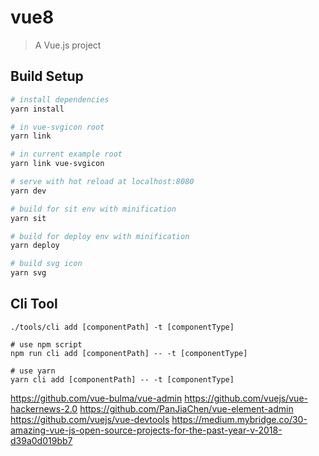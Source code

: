 # vue8

> A Vue.js project

## Build Setup

```bash
# install dependencies
yarn install

# in vue-svgicon root
yarn link

# in current example root
yarn link vue-svgicon

# serve with hot reload at localhost:8080
yarn dev

# build for sit env with minification
yarn sit

# build for deploy env with minification
yarn deploy

# build svg icon
yarn svg
```

## Cli Tool

```
./tools/cli add [componentPath] -t [componentType]

# use npm script
npm run cli add [componentPath] -- -t [componentType]

# use yarn
yarn cli add [componentPath] -- -t [componentType]
```

https://github.com/vue-bulma/vue-admin
https://github.com/vuejs/vue-hackernews-2.0
https://github.com/PanJiaChen/vue-element-admin
https://github.com/vuejs/vue-devtools
https://medium.mybridge.co/30-amazing-vue-js-open-source-projects-for-the-past-year-v-2018-d39a0d019bb7
